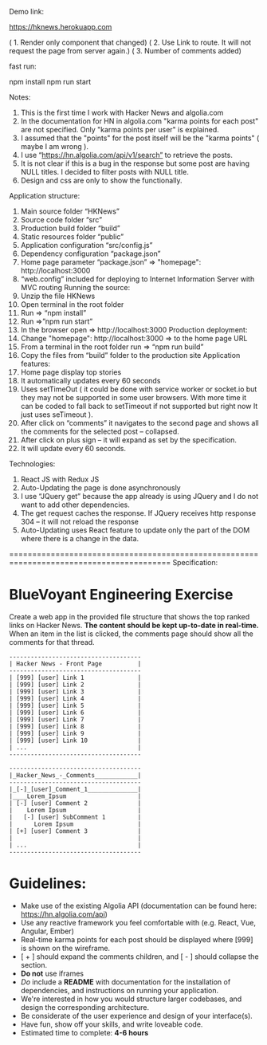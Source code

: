 Demo link:

https://hknews.herokuapp.com

( 1. Render only component that changed)
( 2. Use Link to route. It will not request the page from server again.)
( 3. Number of comments added)

fast run:

npm install
npm run start


Notes:
1.	This is the first time I work with Hacker News and algolia.com
1.	In the documentation for HN in algolia.com "karma points for each post" are not specified. Only "karma points per user" is explained.
2.	I assumed that the "points" for the post itself will be the "karma points" ( maybe I am wrong ).
3.	I use “https://hn.algolia.com/api/v1/search” to retrieve the posts.
4.	It is not clear if this is a bug in the response but some post are having NULL titles. I decided to filter posts with NULL title.
5.	Design and css are only to show the functionally.

Application structure:
1.	Main source folder “HKNews”
2.	Source code folder “src”
3.	Production build folder “build”
4.	Static resources folder “public”
5.	Application configuration “src/config.js”
6.	Dependency configuration “package.json”
7.	Home page parameter  “package.json”  => "homepage": http://localhost:3000
8.	“web.config” included for deploying to Internet Information Server with MVC routing
Running the source:
1.	Unzip the file HKNews
2.	Open terminal in the root folder
3.	Run => “npm install”
4.	Run =>”npm run start”
5.	In the browser open => http://localhost:3000
Production deployment:
1.	Change "homepage": http://localhost:3000 => to the home page URL
2.	From a terminal in the root folder run => “npm run build”
3.	Copy the files from “build” folder to the production site
Application features:
1.	Home page display top stories
2.	It automatically updates every 60 seconds
3.	Uses setTimeOut ( it could be done with service worker or socket.io but they may not be supported in some user browsers.  With more time it can be coded to fall back to setTimeout if not supported but right now It just uses seTimeout ).
4.	After click on “comments” it navigates to the second page and shows all the comments for the selected post – collapsed.
5.	After click on plus sign – it will expand as set by the specification.
6.	It will update every 60 seconds.

Technologies:
1.	React JS with Redux JS
2.	Auto-Updating the page is done asynchronously
3.	I use “JQuery get” because the app already is using JQuery and I do not want to add other dependencies.
4.	The get request caches the response.  If JQuery receives http response 304 – it will not reload the response
5.	Auto-Updating uses React feature to update only the part of the DOM where there is a change in the data.  



=========================================================================================
Specification:

BlueVoyant Engineering Exercise
=========

Create a web app in the provided file structure that shows the top ranked links on Hacker News. **The content should be kept up-to-date in real-time.** When an item in the list is clicked, the comments page should show all the comments for that thread.


```
-------------------------------------
| Hacker News - Front Page          |
-------------------------------------
| [999] [user] Link 1               |
| [999] [user] Link 2               |
| [999] [user] Link 3               |
| [999] [user] Link 4               |
| [999] [user] Link 5               |
| [999] [user] Link 6               |
| [999] [user] Link 7               |
| [999] [user] Link 8               |
| [999] [user] Link 9               |
| [999] [user] Link 10              |
| ...                               |
-------------------------------------
```

```
-------------------------------------
|_Hacker_News_-_Comments____________|
-------------------------------------
|_[-]_[user]_Comment_1______________|
|____Lorem_Ipsum                    |
| [-] [user] Comment 2              |
|    Lorem Ipsum                    |
|   [-] [user] SubComment 1         |
|      Lorem Ipsum                  |
| [+] [user] Comment 3              |
|                                   |
| ...                               |
-------------------------------------
```


Guidelines:
====

- Make use of the existing Algolia API (documentation can be found here: https://hn.algolia.com/api)
- Use any reactive framework you feel comfortable with (e.g. React, Vue, Angular, Ember)
- Real-time karma points for each post should be displayed where [999] is shown on the wireframe.
- [ + ] should expand the comments children, and [ - ] should collapse the section.
- **Do not** use iframes
- *Do* include a **README** with documentation for the installation of dependencies, and instructions on running your application.
- We're interested in how you would structure larger codebases, and design the corresponding architecture.
- Be considerate of the user experience and design of your interface(s).
- Have fun, show off your skills, and write loveable code.
- Estimated time to complete: **4-6 hours**
